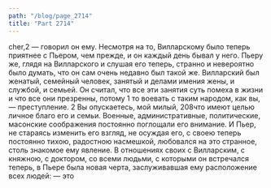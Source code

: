 ```yaml
---
path: "/blog/page_2714"
title: "Part 2714"
---
```


 cher,2 — говорил он ему. Несмотря на то, Вилларскому было теперь приятнее с Пьером, чем прежде, и он каждый день бывал у него. Пьеру же, глядя на Вилларского и слушая его теперь, странно и невероятно было думать, что он сам очень недавно был такой же.
Вилларский был женатый, семейный человек, занятый и делами имения жены, и службой, и семьей. Он считал, что все эти занятия суть помеха в жизни и что все они презренны, потому 1 то воевать с таким народом, как вы, — преступление.
2 Вы опускаетесь, мой милый,
208что имеют целью личное благо его и семьи. Военные, административные, политические, масонские соображения постоянно поглощали его внимание. И Пьер, не стараясь изменить его взгляд, не осуждая его, с своею теперь постоянно тихою, радостною насмешкой, любовался на это странное, столь знакомое ему явление.
В отношениях своих с Вилларским, с княжною, с доктором, со всеми людьми, с которыми он встречался теперь, в Пьере была новая черта, заслуживавшая ему расположение всех людей: — это 
